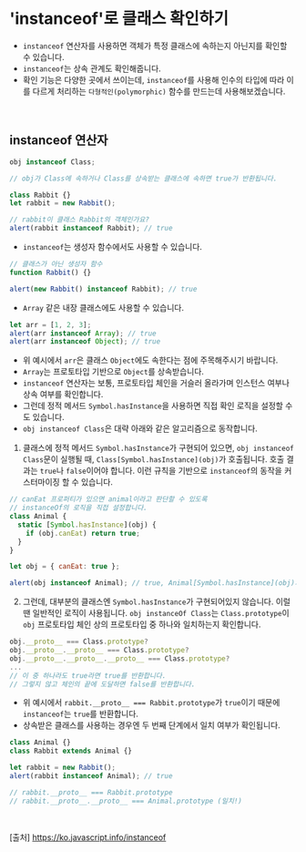 # 'instanceof'로 클래스 확인하기

- `instanceof` 연산자를 사용하면 객체가 특정 클래스에 속하는지 아닌지를 확인할 수 있습니다.
- `instanceof`는 상속 관계도 확인해줍니다.
- 확인 기능은 다양한 곳에서 쓰이는데, `instanceof`를 사용해 인수의 타입에 따라 이를 다르게 처리하는 `다형적인(polymorphic)` 함수를 만드는데 사용해보겠습니다.

<br>

## instanceof 연산자

```js
obj instanceof Class;

// obj가 Class에 속하거나 Class를 상속받는 클래스에 속하면 true가 반환됩니다.

class Rabbit {}
let rabbit = new Rabbit();

// rabbit이 클래스 Rabbit의 객체인가요?
alert(rabbit instanceof Rabbit); // true
```

- `instanceof`는 생성자 함수에서도 사용할 수 있습니다.

```js
// 클래스가 아닌 생성자 함수
function Rabbit() {}

alert(new Rabbit() instanceof Rabbit); // true
```

- `Array` 같은 내장 클래스에도 사용할 수 있습니다.

```js
let arr = [1, 2, 3];
alert(arr instanceof Array); // true
alert(arr instanceof Object); // true
```

- 위 예시에서 `arr`은 클래스 `Object`에도 속한다는 점에 주목해주시기 바랍니다.
- `Array`는 프로토타입 기반으로 `Object`를 상속받습니다.
- `instanceof` 연산자는 보통, 프로토타입 체인을 거슬러 올라가며 인스턴스 여부나 상속 여부를 확인합니다.
- 그런데 정적 메서드 `Symbol.hasInstance`을 사용하면 직접 확인 로직을 설정할 수도 있습니다.
- `obj instanceof Class`은 대략 아래와 같은 알고리즘으로 동작합니다.

1. 클래스에 정적 메서드 `Symbol.hasInstance`가 구현되어 있으면, `obj instanceof Class`문이 실행될 때, `Class[Symbol.hasInstance](obj)`가 호출됩니다. 호출 결과는 `true`나 `false`이어야 합니다. 이런 규칙을 기반으로 `instanceof`의 동작을 커스터마이징 할 수 있습니다.

```js
// canEat 프로퍼티가 있으면 animal이라고 판단할 수 있도록
// instanceOf의 로직을 직접 설정합니다.
class Animal {
  static [Symbol.hasInstance](obj) {
    if (obj.canEat) return true;
  }
}

let obj = { canEat: true };

alert(obj instanceof Animal); // true, Animal[Symbol.hasInstance](obj)가 호출됨
```

2. 그런데, 대부분의 클래스엔 `Symbol.hasInstance`가 구현되어있지 않습니다. 이럴 땐 일반적인 로직이 사용됩니다. `obj instanceOf Class`는 `Class.prototype`이 `obj` 프로토타입 체인 상의 프로토타입 중 하나와 일치하는지 확인합니다.

```js
obj.__proto__ === Class.prototype?
obj.__proto__.__proto__ === Class.prototype?
obj.__proto__.__proto__.__proto__ === Class.prototype?
...
// 이 중 하나라도 true라면 true를 반환합니다.
// 그렇지 않고 체인의 끝에 도달하면 false를 반환합니다.
```

- 위 예시에서 `rabbit.__proto__ === Rabbit.prototype`가 `true`이기 때문에 `instanceof`는 `true`를 반환합니다.
- 상속받은 클래스를 사용하는 경우엔 두 번째 단계에서 일치 여부가 확인됩니다.

```js
class Animal {}
class Rabbit extends Animal {}

let rabbit = new Rabbit();
alert(rabbit instanceof Animal); // true

// rabbit.__proto__ === Rabbit.prototype
// rabbit.__proto__.__proto__ === Animal.prototype (일치!)
```

<br>

[출처]
https://ko.javascript.info/instanceof
